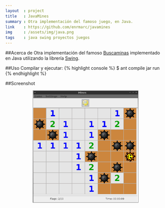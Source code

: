 ```yaml
---
layout  : project
title   : JavaMines
summary : Otra implementación del famoso juego, en Java.
link    : https://github.com/enrmarc/javamines  
img     : /assets/img/java.png
tags    : java swing proyectos juegos
---
```


##Acerca de
Otra implementación del famoso [Buscaminas] implementado en Java utilizando la librería [Swing].

##Uso
Compilar y ejecutar:
{% highlight console %}
$ ant compile jar run
{% endhighlight %}

##Screenshot
<div style="text-align:center;"><img style="display:block;margin:auto;border:1px solid grey;" src="/assets/img/javamines.png" width="330" height="350"/></div>

[Buscaminas]: http://en.wikipedia.org/wiki/Minesweeper_(video_game)
[Swing]: http://en.wikipedia.org/wiki/Swing_(Java)  
